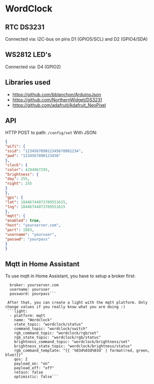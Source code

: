 # WordClock
## RTC DS3231
Connected via: I2C-bus on pins D1 (GPIO5/SCL) and D2 (GPIO4/SDA)
## WS2812 LED's
Connected via: D4 (GPIO2)
## Libraries used
- https://github.com/bblanchon/ArduinoJson
- https://github.com/NorthernWidget/DS3231
- https://github.com/adafruit/Adafruit_NeoPixel
## API
HTTP POST to path: ```/config/set```
With JSON:
```json
{
"wifi": {
"ssid": "123456789012345678901234",
"pwd": "1234567890123456"
},
"clock": {
"color": 4294967295,
"brightness": {
"day": 255,
"night": 255
}
},
"gps": {
"lat": 18446744073709551615,
"lng": 18446744073709551615
},
"mqtt": {
"enabled": true,
"host": "yourserver.com",
"port": 1883,
"username": "youruser",
"passwd": "yourpass"
}
}
```

## Mqtt in Home Assistant
To use mqtt in Home Assistant, you have to setup a broker first:
```mqtt:
  broker: yourserver.com
  username: youruser 
  password: yourpass```
  
 After that, you can create a light with the mqtt platform. Only change values if you really know what you are doing :)
 ```light:
  - platform: mqtt
    name: "Wordclock"
    state_topic: "wordclock/status"
    command_topic: "wordclock/switch"
    rgb_command_topic: "wordclock/rgb/set"
    rgb_state_topic: "wordclock/rgb/status"
    brightness_command_topic: "wordclock/brightness/set"
    brightness_state_topic: "wordclock/brightness/status"
    rgb_command_template: "{{ '%03d%03d%03d' | format(red, green, blue)}}"
    qos: 2
    payload_on: "on"
    payload_off: "off"
    retain: false
    optimistic: false```